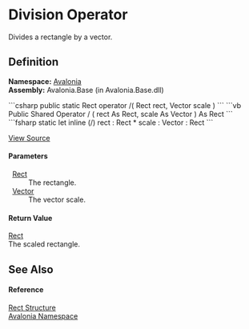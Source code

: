 # Division Operator


Divides a rectangle by a vector.



## Definition
**Namespace:** <a href="N_Avalonia">Avalonia</a>  
**Assembly:** Avalonia.Base (in Avalonia.Base.dll)

<Tabs groupId="api-code-preview">
<TabItem value="csharp" label="C#">
```csharp
public static Rect operator /(
	Rect rect,
	Vector scale
)
```
</TabItem>
<TabItem value="vb" label="VB">
```vb
Public Shared Operator / ( 
	rect As Rect,
	scale As Vector
) As Rect
```
</TabItem>
<TabItem value="fsharp" label="F#">
```fsharp
static let inline (/)
        rect : Rect * 
        scale : Vector  : Rect
```
</TabItem>
</Tabs>



<a href="https://github.com/AvaloniaUI/Avalonia/tree/master/src/Avalonia.Base/Rect.cs#L222" title="View the source code">View Source</a>



#### Parameters
<dl><dt>  <a href="T_Avalonia_Rect">Rect</a></dt><dd>The rectangle.</dd><dt>  <a href="T_Avalonia_Vector">Vector</a></dt><dd>The vector scale.</dd></dl>

#### Return Value
<a href="T_Avalonia_Rect">Rect</a>  
The scaled rectangle.

## See Also


#### Reference
<a href="T_Avalonia_Rect">Rect Structure</a>  
<a href="N_Avalonia">Avalonia Namespace</a>  

